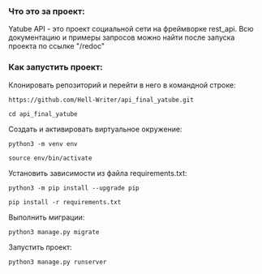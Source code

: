 ### Что это за проект:

Yatube API - это проект социальной сети на фреймворке rest_api. Всю документацию и примеры запросов можно найти после запуска проекта по ссылке "/redoc"

### Как запустить проект:

Клонировать репозиторий и перейти в него в командной строке:

```
https://github.com/Hell-Writer/api_final_yatube.git
```

```
cd api_final_yatube
```

Cоздать и активировать виртуальное окружение:

```
python3 -m venv env
```

```
source env/bin/activate
```

Установить зависимости из файла requirements.txt:

```
python3 -m pip install --upgrade pip
```

```
pip install -r requirements.txt
```

Выполнить миграции:

```
python3 manage.py migrate
```

Запустить проект:

```
python3 manage.py runserver
```
